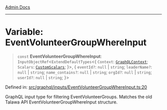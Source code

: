 [Admin Docs](/)

***

# Variable: EventVolunteerGroupWhereInput

> `const` **EventVolunteerGroupWhereInput**: `InputObjectRef`\<`ExtendDefaultTypes`\<\{ `Context`: [`GraphQLContext`](../../../context/type-aliases/GraphQLContext.md); `Scalars`: [`CustomScalars`](../../../scalars/type-aliases/CustomScalars.md); \}\>, \{ `eventId?`: `null` \| `string`; `leaderName?`: `null` \| `string`; `name_contains?`: `null` \| `string`; `orgId?`: `null` \| `string`; `userId?`: `null` \| `string`; \}\>

Defined in: [src/graphql/inputs/EventVolunteerGroupWhereInput.ts:20](https://github.com/Sourya07/talawa-api/blob/aac5f782223414da32542752c1be099f0b872196/src/graphql/inputs/EventVolunteerGroupWhereInput.ts#L20)

GraphQL input type for filtering EventVolunteerGroups.
Matches the old Talawa API EventVolunteerGroupWhereInput structure.
